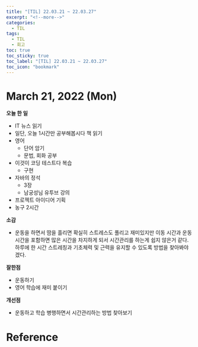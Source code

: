 ```yaml
---
title: "[TIL] 22.03.21 ~ 22.03.27"
excerpt: "<!--more-->"
categories:
  - TIL
tags:
  - TIL
  - 회고
toc: true
toc_sticky: true
toc_label: "[TIL] 22.03.21 ~ 22.03.27"
toc_icon: "bookmark"
---
```


# March 21, 2022 (Mon)

**오늘 한 일**
- IT 뉴스 읽기
- 일단, 오늘 1시간만 공부해봅시다 책 읽기
- 영어
  - 단어 암기
  - 문법, 회화 공부
- 이것이 코딩 테스트다 복습
  - 구현
- 자바의 정석
  - 3장
  - 남궁성님 유투브 강의
- 프로젝트 아이디어 기획
- 농구 2시간

**소감**
- 운동을 하면서 땀을 흘리면 확실히 스트레스도 풀리고 재미있지만 이동 시간과 운동시간을 포함하면 많은 시간을 차지하게 되서 시간관리를 하는게 쉽지 않은거 같다. 하루에 한 시간 스트레칭과 기초체력 및 근력을 유지할 수 있도록 방법을 찾아봐야겠다.

**잘한점**
- 운동하기
- 영어 학습에 재미 붙이기

**개선점**
- 운동하고 학습 병행하면서 시간관리하는 방법 찾아보기

# Reference